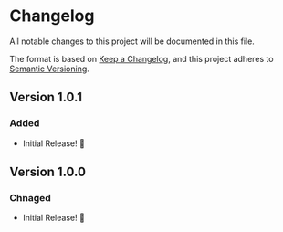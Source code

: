 # Changelog

All notable changes to this project will be documented in this file.

The format is based on [Keep a Changelog](https://keepachangelog.com/en/1.0.0/),
and this project adheres to [Semantic Versioning](https://semver.org/spec/v2.0.0.html).

## Version 1.0.1

### Added

- Initial Release! 🎉

## Version 1.0.0

### Chnaged

- Initial Release! 🎉
